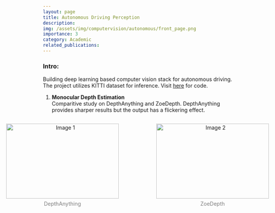 ```yaml
---
layout: page
title: Autonomous Driving Perception
description: 
img: /assets/img/computervision/autonomous/front_page.png
importance: 3
category: Academic
related_publications: 
---
```


### Intro:
Building deep learning based computer vision stack for autonomous driving. The project utilizes KITTI dataset for inference. Visit [here](https://github.com/vishwas-hegde/Autonomous-Driving-Perception) for code.

1. **Monocular Depth Estimation**  
   Comparitive study on DepthAnything and ZoeDepth. DepthAnything provides sharper results but the output has a flickering effect.

<center>
<div style="display: flex; justify-content: center; gap: 20px;">
    <figure style="text-align: center;">
        <img src="/assets/img/computervision/autonomous/depth_output.gif" alt="Image 1" style="height:200px; width:300px;">
        <figcaption style="margin-top: 5px; font-size: 14px; color: gray;">DepthAnything</figcaption>
    </figure>
    <figure style="text-align: center;">
        <img src="/assets/img/computervision/autonomous/depth_output_zoe.gif" alt="Image 2" style="height:200px; width:300px;">
        <figcaption style="margin-top: 5px; font-size: 14px; color: gray;">ZoeDepth</figcaption>
    </figure>
</div>
</center>
   
